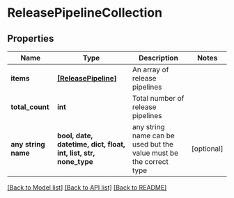 # ReleasePipelineCollection


## Properties
Name | Type | Description | Notes
------------ | ------------- | ------------- | -------------
**items** | [**[ReleasePipeline]**](ReleasePipeline.md) | An array of release pipelines | 
**total_count** | **int** | Total number of release pipelines | 
**any string name** | **bool, date, datetime, dict, float, int, list, str, none_type** | any string name can be used but the value must be the correct type | [optional]

[[Back to Model list]](../README.md#documentation-for-models) [[Back to API list]](../README.md#documentation-for-api-endpoints) [[Back to README]](../README.md)


